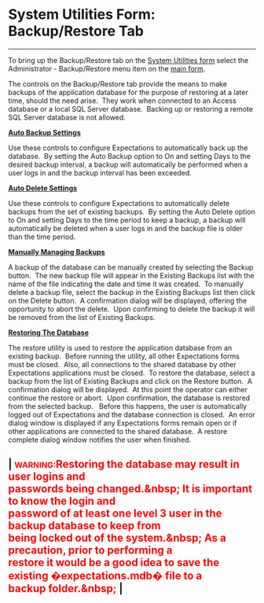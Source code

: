 # System Utilities Form: Backup/Restore Tab 
-----

To bring up the Backup/Restore tab on the 
[System 
Utilities form](<7mk0.md>) select the 
Administrator - Backup/Restore menu item on the
[main 
form](<7jjr.md>).

The controls on the Backup/Restore tab provide the means to make backups of the 
application database for the purpose of restoring at a later time, should the 
need arise.&nbsp; They work when connected to an Access database or a local SQL 
Server database.&nbsp; Backing up or restoring a remote SQL Server database is 
not allowed.&nbsp; 

**<u>Auto Backup Settings</u>**

Use these controls to configure Expectations to automatically back up the 
database.&nbsp; By setting the Auto Backup option to On and setting Days to the 
desired backup interval, a backup will automatically be performed when a user 
logs in and the backup interval has been exceeded. 

<u><b>Auto Delete Settings</b></u>

Use these controls to configure Expectations to automatically delete backups 
from the set of existing backups.&nbsp; By setting the Auto Delete option to On 
and setting Days to the time period to keep a backup, a backup will 
automatically be deleted when a user logs in and the backup file is older than 
the time period.

<u><b>Manually Managing Backups</b></u>

A backup of the database can be manually created by selecting the Backup 
button.&nbsp; The new backup file will appear in the Existing Backups list with 
the name of the file indicating the date and time it was created.&nbsp; To 
manually delete a backup file, select the backup in the Existing Backups list 
then click on the Delete button.&nbsp; A confirmation dialog will be displayed, 
offering the opportunity to abort the delete.&nbsp; Upon confirming to delete 
the backup it will be removed from the list of Existing Backups.

<u><b>Restoring The Database</b></u>

The restore utility is used to restore the application database from an 
existing backup.&nbsp; 
Before running the utility, all other Expectations forms must be closed.&nbsp; Also, all 
connections to the shared database by other Expectations applications must be 
closed.&nbsp; To restore the database, select a backup from the list of Existing 
Backups and click on the Restore button.&nbsp; A confirmation dialog will be 
displayed.&nbsp; At this point the operator can either continue the restore or 
abort.&nbsp; Upon confirmation, the database is restored from the selected 
backup.&nbsp;&nbsp; Before this happens, the user is automatically logged out of 
Expectations and the database connection is closed.&nbsp; An error dialog window 
is displayed if any Expectations forms remain open or if other applications are 
connected to the shared database.&nbsp; A restore complete dialog window 
notifies the user when finished.

| <font size="3" color="#FF0000"><b>WARNING:</b></font><font color="#FF0000">Restoring the database may result in user logins and <br>    passwords being changed.&amp;nbsp; It is important to know the login and <br>    password of at least one level 3 user in the backup database to keep from <br>    being locked out of the system.&amp;nbsp; As a precaution, prior to performing a <br>    restore it would be a good idea to save the existing �expectations.mdb� file to a <br>    backup folder.&amp;nbsp; </font> |
-----